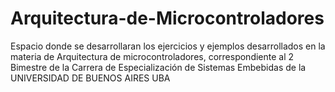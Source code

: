 # Arquitectura-de-Microcontroladores
Espacio donde se desarrollaran los ejercicios y ejemplos desarrollados en la materia de Arquitectura de microcontroladores, correspondiente al 2 Bimestre de la Carrera de Especialización de Sistemas Embebidas de la UNIVERSIDAD DE BUENOS AIRES UBA
